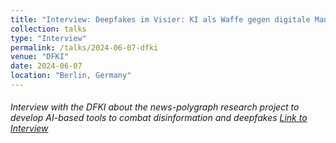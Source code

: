 ```yaml
---
title: "Interview: Deepfakes im Visier: KI als Waffe gegen digitale Manipulation"
collection: talks
type: "Interview"
permalink: /talks/2024-06-07-dfki
venue: "DFKI"
date: 2024-06-07
location: "Berlin, Germany"
---
```


###### Interview with the DFKI about the news-polygraph research project to develop AI-based tools to combat disinformation and deepfakes [Link to Interview](https://www-live.dfki.de/web/news/mit-ki-gegen-deepfakes) 
